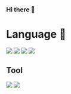 ### Hi there 👋

<h1>Language 💪</h1> 

<div>
     <img src="https://img.shields.io/badge/React-1572B6?style=flat&logo=TypeScript&logoColor=white"/>
    <img src="https://img.shields.io/badge/TypeScript-000?style=flat&logo=TypeScript&logoColor=white"/>

<img src="https://img.shields.io/badge/CSS-00B265?style=flat&logo=TypeScript&logoColor=white"/>
  <img src="https://img.shields.io/badge/HTML5-FF4154?style=flat&logo=TypeScript&logoColor=white"/>
    
<div/>

<h2>Tool</h2> 
  <img src="https://img.shields.io/badge/React Query-FF4154?style=flat&logo=TypeScript&logoColor=white"/> 
  <img src="https://img.shields.io/badge/Redux-764ABC?style=flat&logo=TypeScript&logoColor=white"/> 
  
